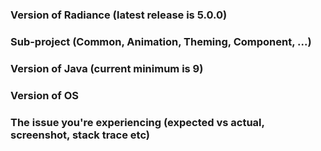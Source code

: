 ### Version of Radiance (latest release is 5.0.0)

### Sub-project (Common, Animation, Theming, Component, ...)

### Version of Java (current minimum is 9)

### Version of OS

### The issue you're experiencing (expected vs actual, screenshot, stack trace etc)

